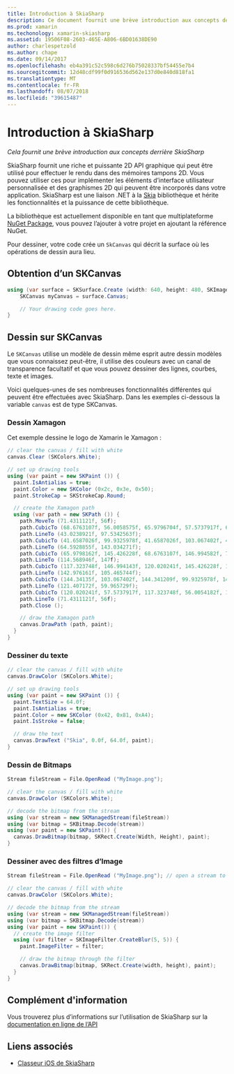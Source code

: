 ```yaml
---
title: Introduction à SkiaSharp
description: Ce document fournit une brève introduction aux concepts de SkiaSharp core. En particulier, il aborde obtention et dessiner sur un SKCanvas.
ms.prod: xamarin
ms.techonology: xamarin-skiasharp
ms.assetid: 19506F08-2603-465E-A806-6BD01638DE90
author: charlespetzold
ms.author: chape
ms.date: 09/14/2017
ms.openlocfilehash: eb4a391c52c598c6d276b75028337bf54455e7b4
ms.sourcegitcommit: 12d48cdf99f0d916536d562e137d0e840d818fa1
ms.translationtype: MT
ms.contentlocale: fr-FR
ms.lasthandoff: 08/07/2018
ms.locfileid: "39615487"
---
```

# <a name="an-introduction-to-skiasharp"></a>Introduction à SkiaSharp

_Cela fournit une brève introduction aux concepts derrière SkiaSharp_

SkiaSharp fournit une riche et puissante 2D API graphique qui peut être utilisé pour effectuer le rendu dans des mémoires tampons 2D.  Vous pouvez utiliser ces pour implémenter les éléments d’interface utilisateur personnalisée et des graphismes 2D qui peuvent être incorporés dans votre application.  SkiaSharp est une liaison .NET à la [Skia](https://skia.org) bibliothèque et hérite les fonctionnalités et la puissance de cette bibliothèque.

La bibliothèque est actuellement disponible en tant que multiplateforme [NuGet Package](https://www.nuget.org/packages/SkiaSharp), vous pouvez l’ajouter à votre projet en ajoutant la référence NuGet.

Pour dessiner, votre code crée un `SkCanvas` qui décrit la surface où les opérations de dessin aura lieu.

## <a name="obtaining-an-skcanvas"></a>Obtention d’un SKCanvas

```csharp
using (var surface = SKSurface.Create (width: 640, height: 480, SKImageInfo.PlatformColorType, SKAlphaType.Premul)) {
    SKCanvas myCanvas = surface.Canvas;

    // Your drawing code goes here.
}
```

## <a name="drawing-on-skcanvas"></a>Dessin sur SKCanvas

Le `SKCanvas` utilise un modèle de dessin même esprit autre dessin modèles que vous connaissez peut-être, il utilise des couleurs avec un canal de transparence facultatif et que vous pouvez dessiner des lignes, courbes, texte et images.

Voici quelques-unes de ses nombreuses fonctionnalités différentes qui peuvent être effectuées avec SkiaSharp.  Dans les exemples ci-dessous la variable `canvas` est de type SKCanvas.

### <a name="drawing-xamagon"></a>Dessin Xamagon

Cet exemple dessine le logo de Xamarin le Xamagon :

```csharp
// clear the canvas / fill with white
canvas.Clear (SKColors.White);

// set up drawing tools
using (var paint = new SKPaint ()) {
  paint.IsAntialias = true;
  paint.Color = new SKColor (0x2c, 0x3e, 0x50);
  paint.StrokeCap = SKStrokeCap.Round;

  // create the Xamagon path
  using (var path = new SKPath ()) {
    path.MoveTo (71.4311121f, 56f);
    path.CubicTo (68.6763107f, 56.0058575f, 65.9796704f, 57.5737917f, 64.5928855f, 59.965729f);
    path.LineTo (43.0238921f, 97.5342563f);
    path.CubicTo (41.6587026f, 99.9325978f, 41.6587026f, 103.067402f, 43.0238921f, 105.465744f);
    path.LineTo (64.5928855f, 143.034271f);
    path.CubicTo (65.9798162f, 145.426228f, 68.6763107f, 146.994582f, 71.4311121f, 147f);
    path.LineTo (114.568946f, 147f);
    path.CubicTo (117.323748f, 146.994143f, 120.020241f, 145.426228f, 121.407172f, 143.034271f);
    path.LineTo (142.976161f, 105.465744f);
    path.CubicTo (144.34135f, 103.067402f, 144.341209f, 99.9325978f, 142.976161f, 97.5342563f);
    path.LineTo (121.407172f, 59.965729f);
    path.CubicTo (120.020241f, 57.5737917f, 117.323748f, 56.0054182f, 114.568946f, 56f);
    path.LineTo (71.4311121f, 56f);
    path.Close ();

    // draw the Xamagon path
    canvas.DrawPath (path, paint);
  }
}
```

### <a name="drawing-text"></a>Dessiner du texte

```csharp
// clear the canvas / fill with white
canvas.DrawColor (SKColors.White);

// set up drawing tools
using (var paint = new SKPaint ()) {
  paint.TextSize = 64.0f;
  paint.IsAntialias = true;
  paint.Color = new SKColor (0x42, 0x81, 0xA4);
  paint.IsStroke = false;

  // draw the text
  canvas.DrawText ("Skia", 0.0f, 64.0f, paint);
}
```

### <a name="drawing-bitmaps"></a>Dessin de Bitmaps

```csharp
Stream fileStream = File.OpenRead ("MyImage.png");

// clear the canvas / fill with white
canvas.DrawColor (SKColors.White);

// decode the bitmap from the stream
using (var stream = new SKManagedStream(fileStream))
using (var bitmap = SKBitmap.Decode(stream))
using (var paint = new SKPaint()) {
  canvas.DrawBitmap(bitmap, SKRect.Create(Width, Height), paint);
}
```

### <a name="drawing-with-image-filters"></a>Dessiner avec des filtres d’Image

```csharp
Stream fileStream = File.OpenRead ("MyImage.png"); // open a stream to an image file

// clear the canvas / fill with white
canvas.DrawColor (SKColors.White);

// decode the bitmap from the stream
using (var stream = new SKManagedStream(fileStream))
using (var bitmap = SKBitmap.Decode(stream))
using (var paint = new SKPaint()) {
  // create the image filter
  using (var filter = SKImageFilter.CreateBlur(5, 5)) {
    paint.ImageFilter = filter;

    // draw the bitmap through the filter
    canvas.DrawBitmap(bitmap, SKRect.Create(width, height), paint);
  }
}
```

## <a name="more-information"></a>Complément d'information

Vous trouverez plus d’informations sur l’utilisation de SkiaSharp sur la [documentation en ligne de l’API](https://developer.xamarin.com/api/namespace/SkiaSharp/)


## <a name="related-links"></a>Liens associés

- [Classeur iOS de SkiaSharp](https://developer.xamarin.com/workbooks/graphics/skiasharp/logo/skialogo-ios.workbook)
